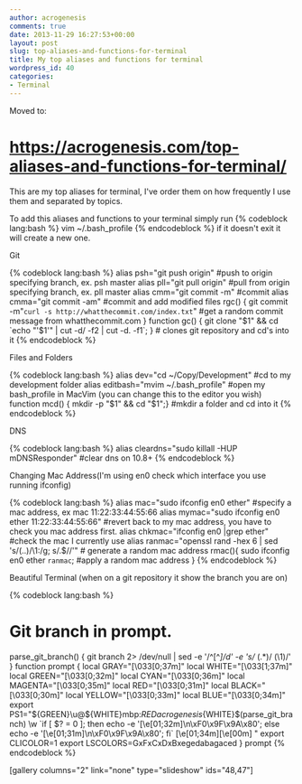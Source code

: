 ```yaml
---
author: acrogenesis
comments: true
date: 2013-11-29 16:27:53+00:00
layout: post
slug: top-aliases-and-functions-for-terminal
title: My top aliases and functions for terminal
wordpress_id: 40
categories:
- Terminal
---
```


Moved to:
# https://acrogenesis.com/top-aliases-and-functions-for-terminal/


This are my top aliases for terminal, I've order them on how frequently I use them and separated by topics.

To add this aliases and functions to your terminal simply run {% codeblock lang:bash %} vim ~/.bash_profile {% endcodeblock %} if it doesn't exit it will create a new one.

Git


{% codeblock lang:bash %}
alias psh="git push origin" #push to origin specifying branch, ex. psh master
alias pll="git pull origin" #pull from origin specifying branch, ex. pll master
alias cmm="git commit -m" #commit
alias cmma="git commit -am" #commit and add modified files
rgc() {
  git commit -m"`curl -s http://whatthecommit.com/index.txt`" #get a random commit message from whatthecommit.com
}
function gc() { git clone "$1" && cd `echo "'$1'" | cut -d/ -f2 | cut -d. -f1`; } # clones git repository and cd's into it
{% endcodeblock %}


Files and Folders


{% codeblock lang:bash %}
alias dev="cd ~/Copy/Development" #cd to my development folder
alias editbash="mvim ~/.bash_profile" #open my bash_profile in MacVim (you can change this to the editor you wish)
function mcd() { mkdir -p "$1" && cd "$1";} #mkdir a folder and cd into it
{% endcodeblock %}


DNS


{% codeblock lang:bash %}
alias cleardns="sudo killall -HUP mDNSResponder" #clear dns on 10.8+
{% endcodeblock %}


Changing Mac Address(I'm using en0 check which interface you use running ifconfig)


{% codeblock lang:bash %}
alias mac="sudo ifconfig en0 ether" #specify a mac address, ex mac 11:22:33:44:55:66
alias mymac="sudo ifconfig en0 ether 11:22:33:44:55:66" #revert back to my mac address, you have to check you mac address first.
alias chkmac="ifconfig en0 |grep ether" #check the mac I currently use
alias ranmac="openssl rand -hex 6 | sed 's/\(..\)/\1:/g; s/.$//'" # generate a random mac address
rmac(){
  sudo ifconfig en0 ether `ranmac`; #apply a random mac address
}
{% endcodeblock %}


Beautiful Terminal (when on a git repository it show the branch you are on)


{% codeblock lang:bash %}
# Git branch in prompt.
parse_git_branch() {
  git branch 2> /dev/null | sed -e '/^[^*]/d' -e 's/* \(.*\)/ (\1)/'
}
function prompt {
  local GRAY="\[\033[0;37m\]"
  local WHITE="\[\033[1;37m\]"
  local GREEN="\[\033[0;32m\]"
  local CYAN="\[\033[0;36m\]"
  local MAGENTA="\[\033[0;35m\]"
  local RED="\[\033[0;31m\]"
  local BLACK="\[\033[0;30m\]"
  local YELLOW="\[\033[0;33m\]"
  local BLUE="\[\033[0;34m\]"
  export PS1="${GREEN}\u@${WHITE}mbp:${RED}acrogenesis${WHITE}\$(parse_git_branch) \w \`if [ \$? = 0 ]; then echo -e '\[\e[01;32m\]\n\xF0\x9F\x9A\x80'; else echo -e '\[\e[01;31m\]\n\xF0\x9F\x9A\x80'; fi\` \[\e[01;34m\]\[\e[00m\] "
  export CLICOLOR=1
  export LSCOLORS=GxFxCxDxBxegedabagaced
}
prompt
{% endcodeblock %}

[gallery columns="2" link="none" type="slideshow" ids="48,47"]
